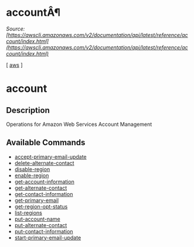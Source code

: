 # accountÂ¶

*Source: [https://awscli.amazonaws.com/v2/documentation/api/latest/reference/account/index.html](https://awscli.amazonaws.com/v2/documentation/api/latest/reference/account/index.html)*

[ [aws](https://awscli.amazonaws.com/v2/documentation/api/latest/reference/index.html#cli-aws) ]

# account

## Description

Operations for Amazon Web Services Account Management

## Available Commands

- [accept-primary-email-update](https://awscli.amazonaws.com/v2/documentation/api/latest/reference/account/accept-primary-email-update.html)
- [delete-alternate-contact](https://awscli.amazonaws.com/v2/documentation/api/latest/reference/account/delete-alternate-contact.html)
- [disable-region](https://awscli.amazonaws.com/v2/documentation/api/latest/reference/account/disable-region.html)
- [enable-region](https://awscli.amazonaws.com/v2/documentation/api/latest/reference/account/enable-region.html)
- [get-account-information](https://awscli.amazonaws.com/v2/documentation/api/latest/reference/account/get-account-information.html)
- [get-alternate-contact](https://awscli.amazonaws.com/v2/documentation/api/latest/reference/account/get-alternate-contact.html)
- [get-contact-information](https://awscli.amazonaws.com/v2/documentation/api/latest/reference/account/get-contact-information.html)
- [get-primary-email](https://awscli.amazonaws.com/v2/documentation/api/latest/reference/account/get-primary-email.html)
- [get-region-opt-status](https://awscli.amazonaws.com/v2/documentation/api/latest/reference/account/get-region-opt-status.html)
- [list-regions](https://awscli.amazonaws.com/v2/documentation/api/latest/reference/account/list-regions.html)
- [put-account-name](https://awscli.amazonaws.com/v2/documentation/api/latest/reference/account/put-account-name.html)
- [put-alternate-contact](https://awscli.amazonaws.com/v2/documentation/api/latest/reference/account/put-alternate-contact.html)
- [put-contact-information](https://awscli.amazonaws.com/v2/documentation/api/latest/reference/account/put-contact-information.html)
- [start-primary-email-update](https://awscli.amazonaws.com/v2/documentation/api/latest/reference/account/start-primary-email-update.html)